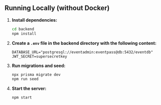 ## Running Locally (without Docker)

1. **Install dependencies:**
   ```sh
   cd backend
   npm install
   ```
2. **Create a `.env` file in the backend directory with the following content:**
   ```env
   DATABASE_URL="postgresql://eventadmin:eventpass@db:5432/eventdb"
   JWT_SECRET=supersecretkey
   ```
3. **Run migrations and seed:**
   ```sh
   npx prisma migrate dev
   npm run seed
   ```
4. **Start the server:**
   ```sh
   npm start
   ``` 